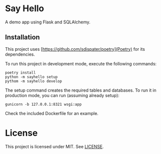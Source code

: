 # Say Hello

A demo app using Flask and SQLAlchemy.

## Installation

This project uses [https://github.com/sdispater/poetry](Poetry) for its dependencies.

To run this project in development mode, execute the following commands:

```
poetry install
python -m sayhello setup
pythom -m sayhello develop
```

The setup command creates the required tables and databases. To run it in production mode, you can run (assuming already setup):

```
gunicorn -b 127.0.0.1:8321 wsgi:app
```

Check the included Dockerfile for an example.

# License

This project is licensed under MIT. See [LICENSE](LICENSE).
